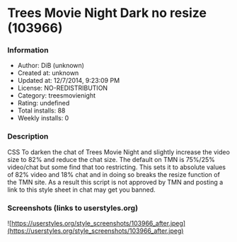 # Trees Movie Night Dark no resize (103966)

### Information
- Author: DiB (unknown)
- Created at: unknown
- Updated at: 12/7/2014, 9:23:09 PM
- License: NO-REDISTRIBUTION
- Category: treesmovienight
- Rating: undefined
- Total installs: 88
- Weekly installs: 0


### Description
CSS To darken the chat of Trees Movie Night and slightly increase the video size to 82% and reduce the chat size. The default on TMN is 75%/25% video/chat but some find that too restricting. This sets it to absolute values of 82% video and 18% chat and in doing so breaks the resize function of the TMN site. As a result this script is not approved by TMN and posting a link to this style sheet in chat may get you banned.


### Screenshots (links to userstyles.org)
![https://userstyles.org/style_screenshots/103966_after.jpeg](https://userstyles.org/style_screenshots/103966_after.jpeg)


